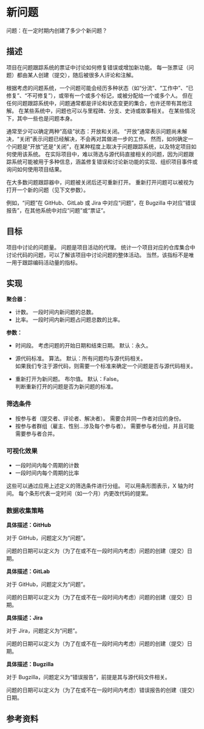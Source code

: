 # 新问题

问题：在一定时期内创建了多少个新问题？


## 描述

项目在问题跟踪系统的票证中讨论如何修复错误或增加新功能。 每一张票证（问题）都由某人创建（提交），随后被很多人评论和注解。

根据考虑的问题系统，一个问题可能会经历多种状态（如“分流”、“工作中”、“已修复”、“不可修复”），或带有一个或多个标记，或被分配给一个或多个人。 但在任何问题跟踪系统中，问题通常都是评论和状态变更的集合，也许还带有其他注解。 在某些系统中，问题也可以与里程碑、分支、史诗或故事相关。 在某些情况下，其中一些也是问题本身。

通常至少可以确定两种“高级”状态：开放和关闭。 “开放”通常表示问题尚未解决，“关闭”表示问题已经解决，不会再对其做进一步的工作。 然而，如何确定一个问题是“开放”还是“关闭”，在某种程度上取决于问题跟踪系统，以及特定项目如何使用该系统。 在实际项目中，难以筛选与源代码直接相关的问题，因为问题跟踪系统可能被用于多种信息，涵盖修复错误和讨论新功能的实现、组织项目事件或询问如何使用项目结果。

在大多数问题跟踪器中，问题被关闭后还可重新打开。 重新打开问题可以被视为打开一个新的问题（见下文参数）。

例如，“问题”在 GitHub、GitLab 或 Jira 中对应“问题”，在 Bugzilla 中对应“错误报告”，在其他系统中对应“问题”或“票证”。


## 目标

项目中讨论的问题量。 问题是项目活动的代理。 统计一个项目对应的仓库集合中讨论代码的问题，可以了解该项目中讨论问题的整体活动。 当然，该指标不是唯一用于跟踪编码活动量的指标。


## 实现

**聚合器：**
* 计数。 一段时间内新问题的总数。
* 比率。 一段时间内新问题占问题总数的比率。

**参数：**
* 时间段。 考虑问题的开始日期和结束日期。 默认：永久。

* 源代码标准。 算法。 默认：所有问题均与源代码相关。  
  如果我们专注于源代码，则需要一个标准来确定一个问题是否与源代码相关。<br>

* 重新打开为新问题。 布尔值。 默认：False。  
  判断重新打开的问题是否为新问题的标准。


### 筛选条件

* 按参与者（提交者、评论者、解决者）。 需要合并同一作者对应的身份。
* 按参与者群组（雇主、性别…涉及每个参与者）。 需要参与者分组，并且可能需要参与者合并。


### 可视化效果

* 一段时间内每个周期的计数
* 一段时间内每个周期的比率

这些可以通过应用上述定义的筛选条件进行分组。 可以用条形图表示，X 轴为时间。 每个条形代表一定时间（如一个月）内更改代码的提案。


### 数据收集策略

**具体描述：GitHub**

对于 GitHub，问题定义为“问题”。

问题的日期可以定义为（为了在或不在一段时间内考虑）问题的创建（提交）日期。

**具体描述：GitLab**

对于 GitHub，问题定义为“问题”。

问题的日期可以定义为（为了在或不在一段时间内考虑）问题的创建（提交）日期。

**具体描述：Jira**

对于 Jira，问题定义为“问题”。

问题的日期可以定义为（为了在或不在一段时间内考虑）问题的创建（提交）日期。

**具体描述：Bugzilla**

对于 Bugzilla，问题定义为“错误报告”，前提是其与源代码文件相关。

问题的日期可以定义为（为了在或不在一段时间内考虑）错误报告的创建（提交）日期。

## 参考资料

